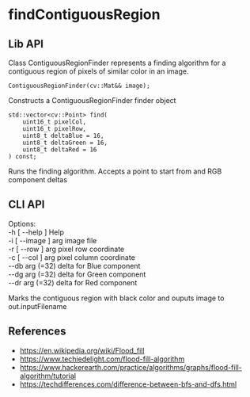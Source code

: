 # findContiguousRegion

## Lib API
Class ContiguousRegionFinder represents a finding algorithm 
for a contiguous region of pixels of similar color in an image.

```
ContiguousRegionFinder(cv::Mat&& image);
```
Constructs a ContiguousRegionFinder finder object

```
std::vector<cv::Point> find(
    uint16_t pixelCol,
    uint16_t pixelRow,
    uint8_t deltaBlue = 16,
    uint8_t deltaGreen = 16,
    uint8_t deltaRed = 16
) const;
```
Runs the finding algorithm. Accepts a point to start from and RGB component deltas


## CLI API
Options:  
  -h [ --help ]         Help  
  -i [ --image ] arg    image file  
  -r [ --row ] arg      pixel row coordinate   
  -c [ --col ] arg      pixel column coordinate  
  --db arg (=32)        delta for Blue component  
  --dg arg (=32)        delta for Green component  
  --dr arg (=32)        delta for Red component
  
Marks the contiguous region with black color and ouputs image to out.inputFilename


## References

* https://en.wikipedia.org/wiki/Flood_fill
* https://www.techiedelight.com/flood-fill-algorithm
* https://www.hackerearth.com/practice/algorithms/graphs/flood-fill-algorithm/tutorial
* https://techdifferences.com/difference-between-bfs-and-dfs.html
